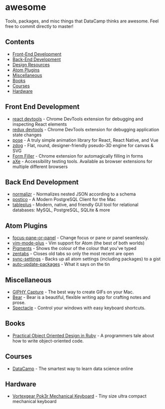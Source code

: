 # awesome

Tools, packages, and misc things that DataCamp thinks are awesome. Feel free to commit directly to master!

## Contents

- [Front-End Development](#front-end-development)
- [Back-End Development](#back-end-development)
- [Design Resources](#design-resources)
- [Atom Plugins](#atom-plugins)
- [Miscellaneous](#miscellaneous)
- [Books](#books)
- [Courses](#courses)
- [Hardware](#hardware)

## Front End Development

- [react devtools](https://chrome.google.com/webstore/detail/react-developer-tools/fmkadmapgofadopljbjfkapdkoienihi?hl=en) - Chrome DevTools extension for debugging and inspecting React elements
- [redux devtools](https://chrome.google.com/webstore/detail/redux-devtools/lmhkpmbekcpmknklioeibfkpmmfibljd?hl=en) - Chrome DevTools extension for debugging application state changes
- [pose](https://popmotion.io/pose/) - A truly simple animation library for React, React Native, and Vue
- [zdog](https://github.com/metafizzy/zdog) - Flat, round, designer-friendly pseudo-3D engine for canvas & SVG
- [Form Filler](https://chrome.google.com/webstore/detail/form-filler/bnjjngeaknajbdcgpfkgnonkmififhfo) - Chrome extension for automagically filling in forms
- [aXe](https://www.deque.com/axe/) - Accessibility testing tools. Available as browser extensions for multiple different browsers

## Back End Development

- [normalizr](https://github.com/paularmstrong/normalizr) - Normalizes nested JSON according to a schema
- [postico](https://eggerapps.at/postico/) - A Modern PostgreSQL Client for the Mac
- [tableplus](https://tableplus.com/) - Modern, native, and friendly GUI tool for relational databases: MySQL, PostgreSQL, SQLite & more

## Atom Plugins

- [focus-pane-or-panel](https://atom.io/packages/focus-pane-or-panel) - Change focus or pane or panel seamlessly.
- [vim-mode-plus](https://atom.io/packages/vim-mode-plus) - Vim support for Atom (the best of both worlds)
- [Pigments](https://atom.io/packages/pigments) - Shows the colour of the colour that you've typed
- [zentabs](https://atom.io/packages/zentabs) - Closes old tabs so only the most recent are open
- [sync-settings](https://atom.io/packages/sync-settings) - Backs up all atom settings (including packages) to a gist
- [auto-update-packages](https://atom.io/packages/auto-update-packages) - What it says on the tin

## Miscellaneous

- [GIPHY Capture](https://apps.apple.com/us/app/giphy-capture-the-gif-maker/id668208984?mt=12) - The best way to create GIFs on your Mac.
- [Bear](https://bear.app/) - Bear is a beautiful, flexible writing app for crafting notes and prose.
- [Spectacle](https://www.spectacleapp.com/) - Control your windows with easy keyboard shortcuts.

## Books

- [Practical Object Oriented Design in Ruby](https://www.poodr.com/) - A programmers tale about how to write object-oriented code.

## Courses
- [DataCamp](https://www.datacamp.com) - The smartest way to learn data science online

## Hardware
- [Vortexgear Pok3r Mechanical Keyboard](https://www.amazon.com/gp/product/B07FKN7Z95/ref=ppx_yo_dt_b_asin_title_o01_s00?ie=UTF8&psc=1) - Tiny size ultra compact mechanical keyboard
